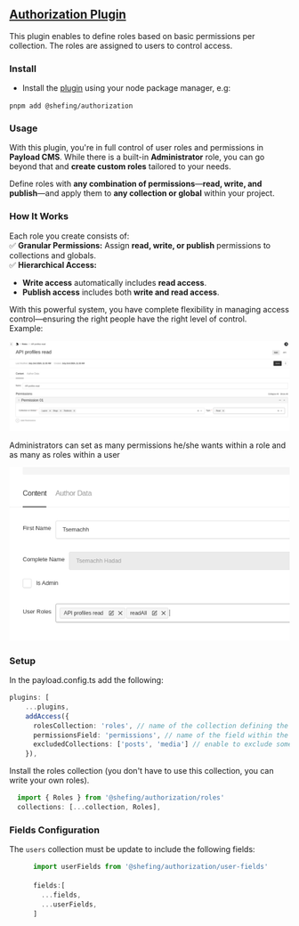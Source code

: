 ## [Authorization Plugin](./src/index.ts)
 
This plugin enables to define roles based on basic permissions per collection. The roles are assigned to users to control access.
### Install 

- Install the [plugin](https://www.npmjs.com/package/@shefing/authorization) using your node package manager, e.g:

`pnpm add @shefing/authorization`

### Usage
With this plugin, you're in full control of user roles and permissions in **Payload CMS**. While there is a built-in **Administrator** role, you can go beyond that and **create custom roles** tailored to your needs.  

Define roles with **any combination of permissions**—**read, write, and publish**—and apply them to **any collection or global** within your project.  

### How It Works  
Each role you create consists of:  
✅ **Granular Permissions:** Assign **read, write, or publish** permissions to collections and globals.  
✅ **Hierarchical Access:**  
   - **Write access** automatically includes **read access**.  
   - **Publish access** includes both **write and read access**.  

With this powerful system, you have complete flexibility in managing access control—ensuring the right people have the right level of control.  
Example:

![img.png](./images/img.png)

Administrators can set as many permissions he/she wants within a role and as many as roles within a user

![img_1.png](./images/img_1.png)

### Setup

In the payload.config.ts add the following:

```typescript
plugins: [
    ...plugins,
    addAccess({
      rolesCollection: 'roles', // name of the collection defining the roles
      permissionsField: 'permissions', // name of the field within the role collection
      excludedCollections: ['posts', 'media'] // enable to exclude some collections from permission control
    }),
```
Install the roles collection (you don't have to use this collection, you can write your own roles).
```javascript
  import { Roles } from '@shefing/authorization/roles'
  collections: [...collection, Roles],

```
### Fields Configuration




The `users` collection must be update to include the following fields:

```javascript
      import userFields from '@shefing/authorization/user-fields'

      fields:[
        ...fields,
        ...userFields,
      ]
